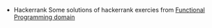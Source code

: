 * Hackerrank
Some solutions of hackerrank exercies from [Functional Programming domain](https://www.hackerrank.com/domains/fp)
